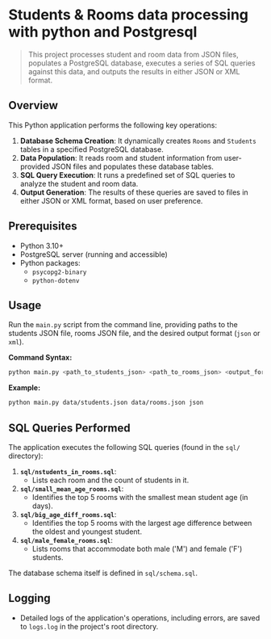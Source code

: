 # Students & Rooms data processing with python and Postgresql 

> This project processes student and room data from JSON files, populates a PostgreSQL database, executes a series of SQL queries against this data, and outputs the results in either JSON or XML format.

## Overview

This Python application performs the following key operations:
1.  **Database Schema Creation**: It dynamically creates `Rooms` and `Students` tables in a specified PostgreSQL database.
2.  **Data Population**: It reads room and student information from user-provided JSON files and populates these database tables.
3.  **SQL Query Execution**: It runs a predefined set of SQL queries to analyze the student and room data.
4.  **Output Generation**: The results of these queries are saved to files in either JSON or XML format, based on user preference.

## Prerequisites

* Python 3.10+
* PostgreSQL server (running and accessible)
* Python packages:
    * `psycopg2-binary`
    * `python-dotenv`

## Usage

Run the `main.py` script from the command line, providing paths to the students JSON file, rooms JSON file, and the desired output format (`json` or `xml`).

**Command Syntax:**
```bash
python main.py <path_to_students_json> <path_to_rooms_json> <output_format>
````

**Example:**

```bash
python main.py data/students.json data/rooms.json json
```

## SQL Queries Performed

The application executes the following SQL queries (found in the `sql/` directory):

1.  **`sql/nstudents_in_rooms.sql`**:
      * Lists each room and the count of students in it.
2.  **`sql/small_mean_age_rooms.sql`**:
      * Identifies the top 5 rooms with the smallest mean student age (in days).
3.  **`sql/big_age_diff_rooms.sql`**:
      * Identifies the top 5 rooms with the largest age difference between the oldest and youngest student.
4.  **`sql/male_female_rooms.sql`**:
      * Lists rooms that accommodate both male ('M') and female ('F') students.

The database schema itself is defined in `sql/schema.sql`.

## Logging

* Detailed logs of the application's operations, including errors, are saved to `logs.log` in the project's root directory.
